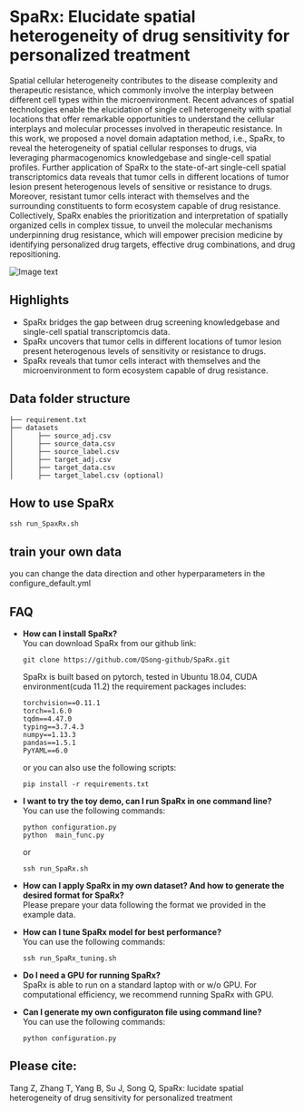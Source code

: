 # SpaRx: Elucidate spatial heterogeneity of drug sensitivity for personalized treatment

Spatial cellular heterogeneity contributes to the disease complexity and therapeutic resistance, which commonly involve the interplay between different cell types within the microenvironment. Recent advances of spatial technologies enable the elucidation of single cell heterogeneity with spatial locations that offer remarkable opportunities to understand the cellular interplays and molecular processes involved in therapeutic resistance. In this work, we proposed a novel domain adaptation method, i.e., SpaRx, to reveal the heterogeneity of spatial cellular responses to drugs, via leveraging pharmacogenomics knowledgebase and single-cell spatial profiles. Further application of SpaRx to the state-of-art single-cell spatial transcriptomics data reveals that tumor cells in different locations of tumor lesion present heterogenous levels of sensitive or resistance to drugs. Moreover, resistant tumor cells interact with themselves and the surrounding constituents to form ecosystem capable of drug resistance. Collectively, SpaRx enables the prioritization and interpretation of spatially organized cells in complex tissue, to unveil the molecular mechanisms underpinning drug resistance, which will empower precision medicine by identifying personalized drug targets, effective drug combinations, and drug repositioning.

![Image text](https://github.com/QSong-github/SpaRx/raw/main/FIgure%201.png)

## Highlights
* SpaRx bridges the gap between drug screening knowledgebase and single-cell spatial transcriptomcis data.
* SpaRx uncovers that tumor cells in different locations of tumor lesion present heterogenous levels of sensitivity or resistance to drugs.
* SpaRx reveals that tumor cells interact with themselves and the microenvironment to form ecosystem capable of drug resistance.


## Data folder structure
```
├── requirement.txt
├── datasets
│      ├── source_adj.csv
│      ├── source_data.csv
│      ├── source_label.csv
│      ├── target_adj.csv
│      ├── target_data.csv
│      ├── target_label.csv (optional)
```
## How to use SpaRx

```
ssh run_SpaxRx.sh
```

## train your own data
you can change the data direction and other hyperparameters in the configure_default.yml

## FAQ
* __How can I install SpaRx?__       
You can download SpaRx from our github link:
  ```
  git clone https://github.com/QSong-github/SpaRx.git
  ```
  SpaRx is built based on pytorch, tested in Ubuntu 18.04, CUDA environment(cuda 11.2)
  the requirement packages includes:
  ```
  torchvision==0.11.1
  torch==1.6.0
  tqdm==4.47.0
  typing==3.7.4.3
  numpy==1.13.3
  pandas==1.5.1
  PyYAML==6.0
  ```
  or you can also use the following scripts:
  ```
  pip install -r requirements.txt
  ```

* __I want to try the toy demo, can I run SpaRx in one command line?__    
  You can use the following commands:
  ```
  python configuration.py 
  python  main_func.py
  ```
  or 
  ```
  ssh run_SpaRx.sh
  ```

* __How can I apply SpaRx in my own dataset? And how to generate the desired format for SpaRx?__         
    Please prepare your data following the format we provided in the example data.

* __How can I tune SpaRx model for best performance?__         
     You can use the following commands:
    ```
    ssh run_SpaRx_tuning.sh
    ```

* __Do I need a GPU for running SpaRx?__    
    SpaRx is able to run on a standard laptop with or w/o GPU. For computational efficiency, we recommend running SpaRx with GPU.

* __Can I generate my own configuraton file using command line?__    
    You can use the following commands:
    ```
    python configuration.py 
    ```

## Please cite: 
Tang Z, Zhang T, Yang B, Su J, Song Q, SpaRx: lucidate spatial heterogeneity of drug sensitivity for personalized treatment